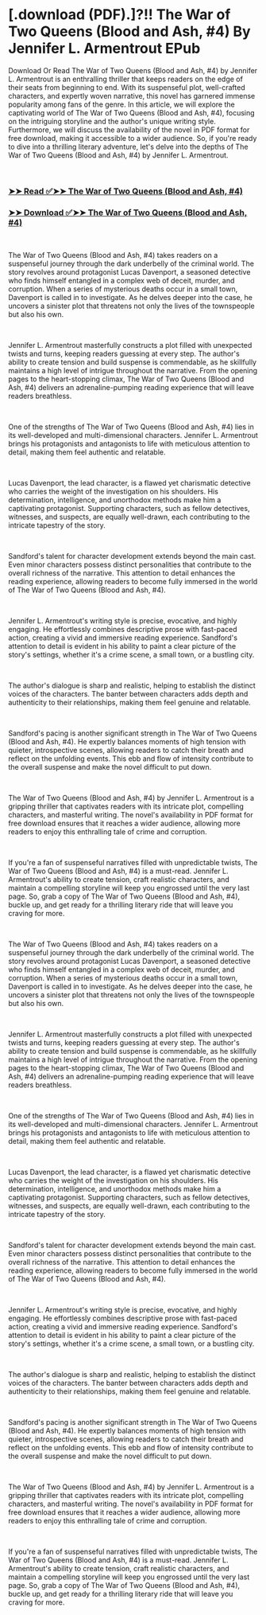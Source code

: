 # [.download (PDF).]?!! The War of Two Queens (Blood and Ash, #4) By Jennifer L. Armentrout EPub

<p>Download Or Read The War of Two Queens (Blood and Ash, #4) by Jennifer L. Armentrout is an enthralling thriller that keeps readers on the edge of their seats from beginning to end. With its suspenseful plot, well-crafted characters, and expertly woven narrative, this novel has garnered immense popularity among fans of the genre. In this article, we will explore the captivating world of The War of Two Queens (Blood and Ash, #4), focusing on the intriguing storyline and the author's unique writing style. Furthermore, we will discuss the availability of the novel in PDF format for free download, making it accessible to a wider audience. So, if you're ready to dive into a thrilling literary adventure, let's delve into the depths of The War of Two Queens (Blood and Ash, #4) by Jennifer L. Armentrout.</p>
<p>&nbsp;</p>

### [➤➤ Read ✅➤➤ The War of Two Queens (Blood and Ash, #4)](https://pdfworldnow.com/?book=57815107)

### [➤➤ Download ✅➤➤ The War of Two Queens (Blood and Ash, #4)](https://pdfworldnow.com/?book=57815107)

<p>&nbsp;</p>
<p>The War of Two Queens (Blood and Ash, #4) takes readers on a suspenseful journey through the dark underbelly of the criminal world. The story revolves around protagonist Lucas Davenport, a seasoned detective who finds himself entangled in a complex web of deceit, murder, and corruption. When a series of mysterious deaths occur in a small town, Davenport is called in to investigate. As he delves deeper into the case, he uncovers a sinister plot that threatens not only the lives of the townspeople but also his own.</p>
<p>&nbsp;</p>
<p>Jennifer L. Armentrout masterfully constructs a plot filled with unexpected twists and turns, keeping readers guessing at every step. The author's ability to create tension and build suspense is commendable, as he skillfully maintains a high level of intrigue throughout the narrative. From the opening pages to the heart-stopping climax, The War of Two Queens (Blood and Ash, #4) delivers an adrenaline-pumping reading experience that will leave readers breathless.</p>
<p>&nbsp;</p>
<p>One of the strengths of The War of Two Queens (Blood and Ash, #4) lies in its well-developed and multi-dimensional characters. Jennifer L. Armentrout brings his protagonists and antagonists to life with meticulous attention to detail, making them feel authentic and relatable.</p>
<p>&nbsp;</p>
<p>Lucas Davenport, the lead character, is a flawed yet charismatic detective who carries the weight of the investigation on his shoulders. His determination, intelligence, and unorthodox methods make him a captivating protagonist. Supporting characters, such as fellow detectives, witnesses, and suspects, are equally well-drawn, each contributing to the intricate tapestry of the story.</p>
<p>&nbsp;</p>
<p>Sandford's talent for character development extends beyond the main cast. Even minor characters possess distinct personalities that contribute to the overall richness of the narrative. This attention to detail enhances the reading experience, allowing readers to become fully immersed in the world of The War of Two Queens (Blood and Ash, #4).</p>
<p>&nbsp;</p>
<p>Jennifer L. Armentrout's writing style is precise, evocative, and highly engaging. He effortlessly combines descriptive prose with fast-paced action, creating a vivid and immersive reading experience. Sandford's attention to detail is evident in his ability to paint a clear picture of the story's settings, whether it's a crime scene, a small town, or a bustling city.</p>
<p>&nbsp;</p>
<p>The author's dialogue is sharp and realistic, helping to establish the distinct voices of the characters. The banter between characters adds depth and authenticity to their relationships, making them feel genuine and relatable.</p>
<p>&nbsp;</p>
<p>Sandford's pacing is another significant strength in The War of Two Queens (Blood and Ash, #4). He expertly balances moments of high tension with quieter, introspective scenes, allowing readers to catch their breath and reflect on the unfolding events. This ebb and flow of intensity contribute to the overall suspense and make the novel difficult to put down.</p>
<p>&nbsp;</p>
<p>The War of Two Queens (Blood and Ash, #4) by Jennifer L. Armentrout is a gripping thriller that captivates readers with its intricate plot, compelling characters, and masterful writing. The novel's availability in PDF format for free download ensures that it reaches a wider audience, allowing more readers to enjoy this enthralling tale of crime and corruption.</p>
<p>&nbsp;</p>
<p>If you're a fan of suspenseful narratives filled with unpredictable twists, The War of Two Queens (Blood and Ash, #4) is a must-read. Jennifer L. Armentrout's ability to create tension, craft realistic characters, and maintain a compelling storyline will keep you engrossed until the very last page. So, grab a copy of The War of Two Queens (Blood and Ash, #4), buckle up, and get ready for a thrilling literary ride that will leave you craving for more.</p>
<p>&nbsp;</p>
<p>The War of Two Queens (Blood and Ash, #4) takes readers on a suspenseful journey through the dark underbelly of the criminal world. The story revolves around protagonist Lucas Davenport, a seasoned detective who finds himself entangled in a complex web of deceit, murder, and corruption. When a series of mysterious deaths occur in a small town, Davenport is called in to investigate. As he delves deeper into the case, he uncovers a sinister plot that threatens not only the lives of the townspeople but also his own.</p>
<p>&nbsp;</p>
<p>Jennifer L. Armentrout masterfully constructs a plot filled with unexpected twists and turns, keeping readers guessing at every step. The author's ability to create tension and build suspense is commendable, as he skillfully maintains a high level of intrigue throughout the narrative. From the opening pages to the heart-stopping climax, The War of Two Queens (Blood and Ash, #4) delivers an adrenaline-pumping reading experience that will leave readers breathless.</p>
<p>&nbsp;</p>
<p>One of the strengths of The War of Two Queens (Blood and Ash, #4) lies in its well-developed and multi-dimensional characters. Jennifer L. Armentrout brings his protagonists and antagonists to life with meticulous attention to detail, making them feel authentic and relatable.</p>
<p>&nbsp;</p>
<p>Lucas Davenport, the lead character, is a flawed yet charismatic detective who carries the weight of the investigation on his shoulders. His determination, intelligence, and unorthodox methods make him a captivating protagonist. Supporting characters, such as fellow detectives, witnesses, and suspects, are equally well-drawn, each contributing to the intricate tapestry of the story.</p>
<p>&nbsp;</p>
<p>Sandford's talent for character development extends beyond the main cast. Even minor characters possess distinct personalities that contribute to the overall richness of the narrative. This attention to detail enhances the reading experience, allowing readers to become fully immersed in the world of The War of Two Queens (Blood and Ash, #4).</p>
<p>&nbsp;</p>
<p>Jennifer L. Armentrout's writing style is precise, evocative, and highly engaging. He effortlessly combines descriptive prose with fast-paced action, creating a vivid and immersive reading experience. Sandford's attention to detail is evident in his ability to paint a clear picture of the story's settings, whether it's a crime scene, a small town, or a bustling city.</p>
<p>&nbsp;</p>
<p>The author's dialogue is sharp and realistic, helping to establish the distinct voices of the characters. The banter between characters adds depth and authenticity to their relationships, making them feel genuine and relatable.</p>
<p>&nbsp;</p>
<p>Sandford's pacing is another significant strength in The War of Two Queens (Blood and Ash, #4). He expertly balances moments of high tension with quieter, introspective scenes, allowing readers to catch their breath and reflect on the unfolding events. This ebb and flow of intensity contribute to the overall suspense and make the novel difficult to put down.</p>
<p>&nbsp;</p>
<p>The War of Two Queens (Blood and Ash, #4) by Jennifer L. Armentrout is a gripping thriller that captivates readers with its intricate plot, compelling characters, and masterful writing. The novel's availability in PDF format for free download ensures that it reaches a wider audience, allowing more readers to enjoy this enthralling tale of crime and corruption.</p>
<p>&nbsp;</p>
<p>If you're a fan of suspenseful narratives filled with unpredictable twists, The War of Two Queens (Blood and Ash, #4) is a must-read. Jennifer L. Armentrout's ability to create tension, craft realistic characters, and maintain a compelling storyline will keep you engrossed until the very last page. So, grab a copy of The War of Two Queens (Blood and Ash, #4), buckle up, and get ready for a thrilling literary ride that will leave you craving for more.</p>
<p>&nbsp;</p>
